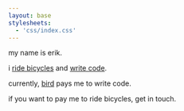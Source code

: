 ```yaml
---
layout: base
stylesheets:
  - 'css/index.css'
---
```


my name is erik.

i
[ride bicycles](https://strava.com/athletes/erikprice)
and
[write code](https://github.com/erik).

currently,
[bird](https://bird.co)
pays me to write code.

if you want to pay me to ride bicycles,
get in touch.
